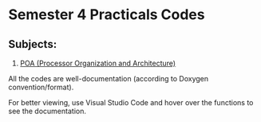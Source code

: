 # Semester 4 Practicals Codes

## Subjects:
1. [POA (Processor Organization and Architecture)][1]

All the codes are well-documentation (according to Doxygen convention/format).

For better viewing, use Visual Studio Code and hover over the functions to see the documentation.

[1]: ./POA/